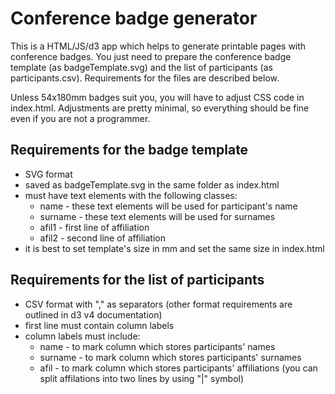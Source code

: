 # Conference badge generator
This is a HTML/JS/d3 app which helps to generate printable pages with conference badges. You just need to prepare the conference badge template (as badgeTemplate.svg) and the list of participants (as participants.csv). Requirements for the files are described below.

Unless 54x180mm badges suit you, you will have to adjust CSS code in index.html. Adjustments are pretty minimal, so everything should be fine even if you are not a programmer.

## Requirements for the badge template

* SVG format
* saved as badgeTemplate.svg in the same folder as index.html
* must have text elements with the following classes:
    * name - these text elements will be used for participant's name
    * surname - these text elements will be used for surnames
    * afil1 - first line of affiliation
    * afil2 - second line of affiliation
* it is best to set template's size in mm and set the same size in index.html

## Requirements for the list of participants

* CSV format with "," as separators (other format requirements are outlined in d3 v4 documentation)
* first line must contain column labels
* column labels must include:
    * name - to mark column which stores participants' names
    * surname - to mark column which stores participants' surnames
    * afil - to mark column which stores participants' affiliations (you can split affilations into two lines by using "|" symbol)

